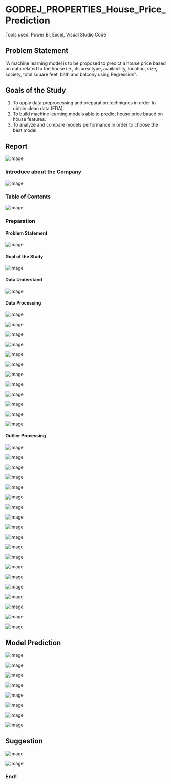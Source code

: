 # GODREJ_PROPERTIES_House_Price_Prediction
Tools used: Power BI, Excel, Visual Studio Code

## Problem Statement
“A machine learning model is to be proposed to predict a house price based on data related to the house i.e., its area type, availability, location, size, society, total square feet, bath and balcony using Regression”.

## Goals of the Study
1.	To apply data preprocessing and preparation techniques in order to obtain clean data (EDA).
2.	To build machine learning models able to predict house price based on house features.
3.	To analyze and compare models performance in order to choose the best model.

## Report
![image](https://github.com/WalterEdwardd/GODREJ_PROPERTIES_House_Price_Prediction/assets/128374617/d7370361-a6f9-419b-bbca-8e849e36d8c7)

### Introduce about the Company
![image](https://github.com/WalterEdwardd/GODREJ_PROPERTIES_House_Price_Prediction/assets/128374617/0ce03998-eba3-4b32-a2f2-054df6609cff)

### Table of Contents
![image](https://github.com/WalterEdwardd/GODREJ_PROPERTIES_House_Price_Prediction/assets/128374617/e33e0785-b214-4891-a952-321a846b6b38)

### Preparation
#### Problem Statement
![image](https://github.com/WalterEdwardd/GODREJ_PROPERTIES_House_Price_Prediction/assets/128374617/b83af6f2-71d8-4bc8-9573-3ed576fb157f)

#### Goal of the Study
![image](https://github.com/WalterEdwardd/GODREJ_PROPERTIES_House_Price_Prediction/assets/128374617/165da5b6-4949-4fd3-93ff-b759fe8e3be0)

#### Data Understand
![image](https://github.com/WalterEdwardd/GODREJ_PROPERTIES_House_Price_Prediction/assets/128374617/27d5da00-962a-4de7-add5-055c9a2239b1)

#### Data Processing
![image](https://github.com/WalterEdwardd/GODREJ_PROPERTIES_House_Price_Prediction/assets/128374617/e5051d75-da19-4edd-a59c-6e3157d00b11)

![image](https://github.com/WalterEdwardd/GODREJ_PROPERTIES_House_Price_Prediction/assets/128374617/ec8d5c98-2117-4c6a-8da5-19341ad5cd09)

![image](https://github.com/WalterEdwardd/GODREJ_PROPERTIES_House_Price_Prediction/assets/128374617/9f39910a-0960-477b-803c-1f149f839938)

![image](https://github.com/WalterEdwardd/GODREJ_PROPERTIES_House_Price_Prediction/assets/128374617/853f0f6a-b8cf-4329-b671-2f1da6800c0c)

![image](https://github.com/WalterEdwardd/GODREJ_PROPERTIES_House_Price_Prediction/assets/128374617/f62098c1-8871-4a48-853d-2493d56811d9)

![image](https://github.com/WalterEdwardd/GODREJ_PROPERTIES_House_Price_Prediction/assets/128374617/b77d0e5a-d310-45b2-b1d6-e649af7911e0)

![image](https://github.com/WalterEdwardd/GODREJ_PROPERTIES_House_Price_Prediction/assets/128374617/53f24e9e-cc5e-4924-b170-e33f1be7ec96)

![image](https://github.com/WalterEdwardd/GODREJ_PROPERTIES_House_Price_Prediction/assets/128374617/a717e83f-1ad5-48dc-8de0-ffcaa177aadb)

![image](https://github.com/WalterEdwardd/GODREJ_PROPERTIES_House_Price_Prediction/assets/128374617/32235bd8-fb0d-4cfc-894d-23d2fec4ff07)

![image](https://github.com/WalterEdwardd/GODREJ_PROPERTIES_House_Price_Prediction/assets/128374617/7e70b52f-a9ee-4fe5-bfcc-b063722bf2a4)

![image](https://github.com/WalterEdwardd/GODREJ_PROPERTIES_House_Price_Prediction/assets/128374617/e548f245-f95c-4706-924b-9d27b8cbd30a)

![image](https://github.com/WalterEdwardd/GODREJ_PROPERTIES_House_Price_Prediction/assets/128374617/7ac20c35-279d-4fb2-99e8-121aceff47ad)

#### Outlier Processing
![image](https://github.com/WalterEdwardd/GODREJ_PROPERTIES_House_Price_Prediction/assets/128374617/9bf414e3-adae-41fc-8311-4c7c4754da40)

![image](https://github.com/WalterEdwardd/GODREJ_PROPERTIES_House_Price_Prediction/assets/128374617/38812b6a-95e9-440b-97c8-82a89693ad35)

![image](https://github.com/WalterEdwardd/GODREJ_PROPERTIES_House_Price_Prediction/assets/128374617/0fdce945-656e-4ac8-bdcc-392529188c7c)

![image](https://github.com/WalterEdwardd/GODREJ_PROPERTIES_House_Price_Prediction/assets/128374617/0d7f8ae2-d335-420b-9591-5412d9e72dad)

![image](https://github.com/WalterEdwardd/GODREJ_PROPERTIES_House_Price_Prediction/assets/128374617/77f5ae63-c7a4-459d-b208-cb7039d5fd87)

![image](https://github.com/WalterEdwardd/GODREJ_PROPERTIES_House_Price_Prediction/assets/128374617/09582612-5f0c-4726-a033-f9fcf8d48ff3)

![image](https://github.com/WalterEdwardd/GODREJ_PROPERTIES_House_Price_Prediction/assets/128374617/7eff220b-b221-4b54-b891-ae98e82971ac)

![image](https://github.com/WalterEdwardd/GODREJ_PROPERTIES_House_Price_Prediction/assets/128374617/7efe55af-6b9d-4833-92e5-2eafc295f4ee)

![image](https://github.com/WalterEdwardd/GODREJ_PROPERTIES_House_Price_Prediction/assets/128374617/2eda5b04-b6bd-4cf3-8fd6-b7c45df902c2)

![image](https://github.com/WalterEdwardd/GODREJ_PROPERTIES_House_Price_Prediction/assets/128374617/3b10dcd1-9d81-4086-b64d-5fdeb4c3d47f)

![image](https://github.com/WalterEdwardd/GODREJ_PROPERTIES_House_Price_Prediction/assets/128374617/6cad185a-f021-4644-a469-febbdb63e9a2)

![image](https://github.com/WalterEdwardd/GODREJ_PROPERTIES_House_Price_Prediction/assets/128374617/67b34dd5-ac1f-459a-8903-f790c4610508)

![image](https://github.com/WalterEdwardd/GODREJ_PROPERTIES_House_Price_Prediction/assets/128374617/3a314c4c-c29e-400b-b76f-ea77b2aab863)

![image](https://github.com/WalterEdwardd/GODREJ_PROPERTIES_House_Price_Prediction/assets/128374617/1353b8fe-986d-45e5-b42d-c34d289e9217)

![image](https://github.com/WalterEdwardd/GODREJ_PROPERTIES_House_Price_Prediction/assets/128374617/6614c5f6-899c-4b1a-a454-f5531dd5b2d0)

![image](https://github.com/WalterEdwardd/GODREJ_PROPERTIES_House_Price_Prediction/assets/128374617/7572d909-4c48-4bae-b15a-be1ae566dd06)

![image](https://github.com/WalterEdwardd/GODREJ_PROPERTIES_House_Price_Prediction/assets/128374617/c3063343-36cf-40ce-b715-386d7eaf1b67)

![image](https://github.com/WalterEdwardd/GODREJ_PROPERTIES_House_Price_Prediction/assets/128374617/0b839724-2614-4303-a788-73c19f17a9b7)

![image](https://github.com/WalterEdwardd/GODREJ_PROPERTIES_House_Price_Prediction/assets/128374617/fdadf36b-fae1-44ea-a1d5-18523545e5f6)

## Model Prediction

![image](https://github.com/WalterEdwardd/GODREJ_PROPERTIES_House_Price_Prediction/assets/128374617/285d7eb7-ad0a-4513-820f-3fcc2e39c991)

![image](https://github.com/WalterEdwardd/GODREJ_PROPERTIES_House_Price_Prediction/assets/128374617/354fff0d-ea9f-41fa-a289-7cf70d01b2f7)

![image](https://github.com/WalterEdwardd/GODREJ_PROPERTIES_House_Price_Prediction/assets/128374617/211b039a-a502-4ffc-a57e-4f422b969d4c)

![image](https://github.com/WalterEdwardd/GODREJ_PROPERTIES_House_Price_Prediction/assets/128374617/03f26784-bdfa-404a-b5cc-2560d6d4f317)

![image](https://github.com/WalterEdwardd/GODREJ_PROPERTIES_House_Price_Prediction/assets/128374617/c4d9d1b1-c15d-42ef-97f2-155a27484c48)

![image](https://github.com/WalterEdwardd/GODREJ_PROPERTIES_House_Price_Prediction/assets/128374617/bf46b36a-5d6b-401c-87fb-8853f34e8a8b)

![image](https://github.com/WalterEdwardd/GODREJ_PROPERTIES_House_Price_Prediction/assets/128374617/d40018e4-8ef4-436e-9ef6-424235058234)

![image](https://github.com/WalterEdwardd/GODREJ_PROPERTIES_House_Price_Prediction/assets/128374617/342949df-3614-4167-8829-efaf40d829ba)

## Suggestion

![image](https://github.com/WalterEdwardd/GODREJ_PROPERTIES_House_Price_Prediction/assets/128374617/3c74b8ae-77ec-4cdf-88cc-e48771847d65)

![image](https://github.com/WalterEdwardd/GODREJ_PROPERTIES_House_Price_Prediction/assets/128374617/fa0e1b83-1c63-4412-a39e-86cade9f48af)

### End!
